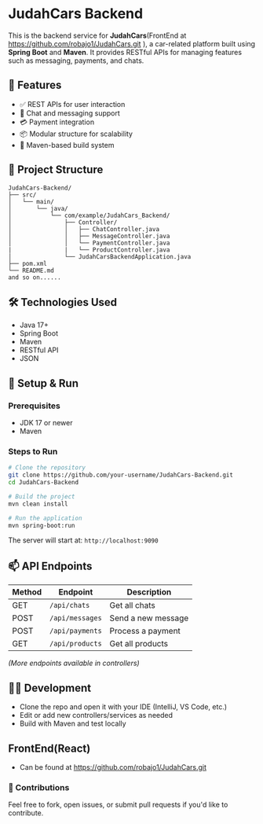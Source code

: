 # JudahCars Backend

This is the backend service for **JudahCars**(FrontEnd at https://github.com/robajo1/JudahCars.git ), a car-related platform built using **Spring Boot** and **Maven**. It provides RESTful APIs for managing features such as messaging, payments, and chats.

## 🚀 Features

- ✅ REST APIs for user interaction  
- 💬 Chat and messaging support  
- 💳 Payment integration  
- 📦 Modular structure for scalability  
- 📁 Maven-based build system  

## 📂 Project Structure

```
JudahCars-Backend/
├── src/
│   └── main/
│       └── java/
│           └── com/example/JudahCars_Backend/
│               ├── Controller/
│               │   ├── ChatController.java
│               │   ├── MessageController.java
│               │   └── PaymentController.java
|               |   └── ProductController.java
│               └── JudahCarsBackendApplication.java
├── pom.xml
└── README.md
and so on......
```

## 🛠️ Technologies Used

- Java 17+
- Spring Boot
- Maven
- RESTful API
- JSON

## 🔧 Setup & Run

### Prerequisites

- JDK 17 or newer
- Maven

### Steps to Run

```bash
# Clone the repository
git clone https://github.com/your-username/JudahCars-Backend.git
cd JudahCars-Backend

# Build the project
mvn clean install

# Run the application
mvn spring-boot:run
```

The server will start at: `http://localhost:9090`

## 📫 API Endpoints

| Method | Endpoint         | Description         |
|--------|------------------|---------------------|
| GET    | `/api/chats`     | Get all chats       |
| POST   | `/api/messages`  | Send a new message  |
| POST   | `/api/payments`  | Process a payment   |
| GET    | `/api/products`  | Get all products    |

_(More endpoints available in controllers)_

## 🧑‍💻 Development

- Clone the repo and open it with your IDE (IntelliJ, VS Code, etc.)
- Edit or add new controllers/services as needed
- Build with Maven and test locally

## FrontEnd(React)
- Can be found at https://github.com/robajo1/JudahCars.git

### 🙌 Contributions

Feel free to fork, open issues, or submit pull requests if you'd like to contribute.
